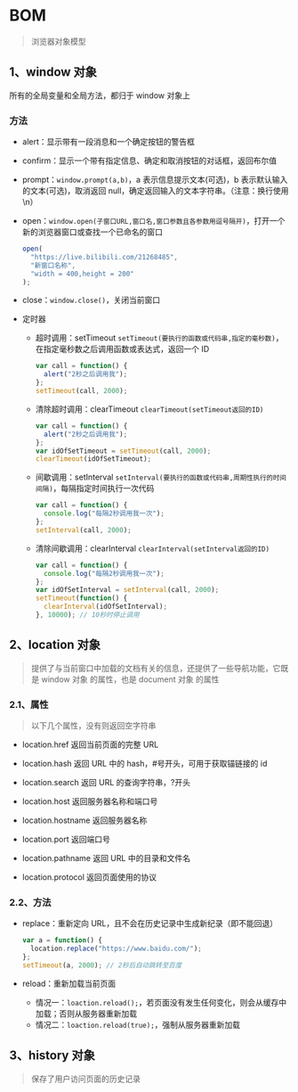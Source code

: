 # BOM

> 浏览器对象模型

## 1、window 对象

所有的全局变量和全局方法，都归于 window 对象上

### 方法

- alert：显示带有一段消息和一个确定按钮的警告框
- confirm：显示一个带有指定信息、确定和取消按钮的对话框，返回布尔值
- prompt：`window.prompt(a,b)`，a 表示信息提示文本(可选)，b 表示默认输入的文本(可选)，取消返回 null，确定返回输入的文本字符串。（注意：换行使用\n）
- open：`window.open(子窗口URL,窗口名,窗口参数且各参数用逗号隔开)`，打开一个新的浏览器窗口或查找一个已命名的窗口

  ```js
  open(
    "https://live.bilibili.com/21268485",
    "新窗口名称",
    "width = 400,height = 200"
  );
  ```

- close：`window.close()`，关闭当前窗口
- 定时器

  - 超时调用：setTimeout
    `setTimeout(要执行的函数或代码串,指定的毫秒数)`，在指定毫秒数之后调用函数或表达式，返回一个 ID

    ```js
    var call = function() {
      alert("2秒之后调用我");
    };
    setTimeout(call, 2000);
    ```

  - 清除超时调用：clearTimeout
    `clearTimeout(setTimeout返回的ID)`

    ```js
    var call = function() {
      alert("2秒之后调用我");
    };
    var idOfSetTimeout = setTimeout(call, 2000);
    clearTimeout(idOfSetTimeout);
    ```

  - 间歇调用：setInterval
    `setInterval(要执行的函数或代码串,周期性执行的时间间隔)`，每隔指定时间执行一次代码

    ```js
    var call = function() {
      console.log("每隔2秒调用我一次");
    };
    setInterval(call, 2000);
    ```

  - 清除间歇调用：clearInterval
    `clearInterval(setInterval返回的ID)`

    ```js
    var call = function() {
      console.log("每隔2秒调用我一次");
    };
    var idOfSetInterval = setInterval(call, 2000);
    setTimeout(function() {
      clearInterval(idOfSetInterval);
    }, 10000); // 10秒时停止调用
    ```

## 2、location 对象

> 提供了与当前窗口中加载的文档有关的信息，还提供了一些导航功能，它既是 window 对象 的属性，也是 document 对象 的属性

### 2.1、属性

> 以下几个属性，没有则返回空字符串

- location.href
  返回当前页面的完整 URL

- location.hash
  返回 URL 中的 hash，#号开头，可用于获取锚链接的 id

- location.search
  返回 URL 的查询字符串，?开头

- location.host
  返回服务器名称和端口号

- location.hostname
  返回服务器名称

- location.port
  返回端口号

- location.pathname
  返回 URL 中的目录和文件名

- location.protocol
  返回页面使用的协议

### 2.2、方法

- replace：重新定向 URL，且不会在历史记录中生成新纪录（即不能回退）

  ```js
  var a = function() {
    location.replace("https://www.baidu.com/");
  };
  setTimeout(a, 2000); // 2秒后自动跳转至百度
  ```

- reload：重新加载当前页面

  - 情况一：`loaction.reload();`，若页面没有发生任何变化，则会从缓存中加载；否则从服务器重新加载
  - 情况二：`loaction.reload(true);`，强制从服务器重新加载

## 3、history 对象

> 保存了用户访问页面的历史记录
